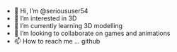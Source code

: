 - 👋 Hi, I’m @serioususer54
- 👀 I’m interested in 3D
- 🌱 I’m currently learning 3D modelling
- 💞️ I’m looking to collaborate on games and animations
- 📫 How to reach me ... github

<!---
serioususer54/serioususer54 is a ✨ special ✨ repository because its `README.md` (this file) appears on your GitHub profile.
You can click the Preview link to take a look at your changes.
--->
